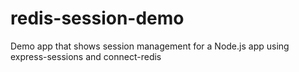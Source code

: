 # redis-session-demo
Demo app that shows session management for a Node.js app using express-sessions and connect-redis
